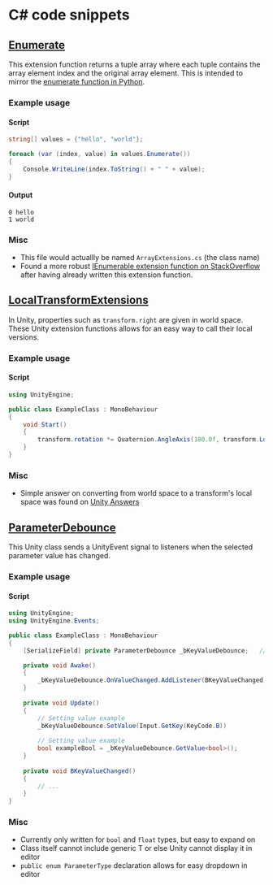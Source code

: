 # C# code snippets

## [Enumerate](Enumerate.cs)

This extension function returns a tuple array where each tuple contains the array element index and the original array element. This is intended to mirror the [enumerate function in Python](https://docs.python.org/3/library/functions.html?highlight=enumerate#enumerate).

### Example usage

#### Script

```cs
string[] values = {"hello", "world"};

foreach (var (index, value) in values.Enumerate())
{
    Console.WriteLine(index.ToString() + " " + value);
}
```

#### Output

```
0 hello
1 world
```

### Misc

- This file would actuallly be named `ArrayExtensions.cs` (the class name)
- Found a more robust [IEnumerable extension function on StackOverflow](https://stackoverflow.com/a/45239105) after having already written this extension function.

## [LocalTransformExtensions](LocalTransformExtensions.cs)

In Unity, properties such as `transform.right` are given in world space. These Unity extension functions allows for an easy way to call their local versions.

### Example usage

#### Script

```cs
using UnityEngine;

public class ExampleClass : MonoBehaviour
{
    void Start()
    {
        transform.rotation *= Quaternion.AngleAxis(180.0f, transform.LocalRight());
    }
}
```

### Misc

- Simple answer on converting from world space to a transform's local space was found on [Unity Answers](https://answers.unity.com/questions/316918/local-forward.html)

## [ParameterDebounce](ParameterDebounce.cs)

This Unity class sends a UnityEvent signal to listeners when the selected parameter value has changed.

### Example usage

#### Script

```cs
using UnityEngine;
using UnityEngine.Events;

public class ExampleClass : MonoBehaviour
{
    [SerializeField] private ParameterDebounce _bKeyValueDebounce;   // Assign in editor

    private void Awake()
    {
        _bKeyValueDebounce.OnValueChanged.AddListener(BKeyValueChanged);
    }
    
    private void Update()
    {
        // Setting value example
        _bKeyValueDebounce.SetValue(Input.GetKey(KeyCode.B))
        
        // Getting value example
        bool exampleBool = _bKeyValueDebounce.GetValue<bool>();
    }
    
    private void BKeyValueChanged()
    {
        // ...
    }
}
```

### Misc

- Currently only written for `bool` and `float` types, but easy to expand on
- Class itself cannot include generic T or else Unity cannot display it in editor
- `public enum ParameterType` declaration allows for easy dropdown in editor
